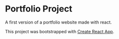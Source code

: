 # Portfolio Project

A first version of a portfolio website made with react.

This project was bootstrapped with [Create React App](https://github.com/facebook/create-react-app).
